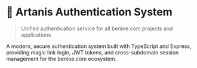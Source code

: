 # 🔐 Artanis Authentication System

> Unified authentication service for all benloe.com projects and applications

A modern, secure authentication system built with TypeScript and Express, providing magic link login, JWT tokens, and cross-subdomain session management for the benloe.com ecosystem.
